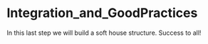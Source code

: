 # Integration_and_GoodPractices
In this last step we will build a soft house structure. Success to all!
